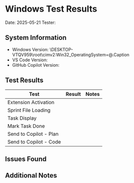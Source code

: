﻿# Windows Test Results

Date: 2025-05-21
Tester: 

## System Information
- Windows Version: \\DESKTOP-VTQV959\root\cimv2:Win32_OperatingSystem=@.Caption
- VS Code Version: 
- GitHub Copilot Version:

## Test Results

| Test | Result | Notes |
|------|--------|-------|
| Extension Activation | | |
| Sprint File Loading | | |
| Task Display | | |
| Mark Task Done | | |
| Send to Copilot - Plan | | |
| Send to Copilot - Code | | |

## Issues Found



## Additional Notes


